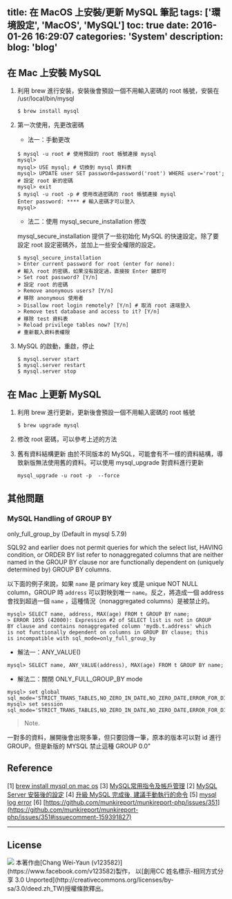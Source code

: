 title: 在 MacOS 上安裝/更新 MySQL 筆記
tags: ['環境設定', 'MacOS', 'MySQL']
toc: true
date: 2016-01-26 16:29:07
categories: 'System'
description:
blog: 'blog'
---

## 在 Mac 上安裝 MySQL

1. 利用 brew 進行安裝，安裝後會預設一個不用輸入密碼的 root 帳號，安裝在 /usr/local/bin/mysql

	```
	$ brew install mysql
	```

2. 第一次使用，先更改密碼

	* 法一：手動更改

	```
	$ mysql -u root # 使用預設的 root 帳號連接 mysql
	mysql>
	mysql> USE mysql; # 切換到 mysql 資料表
	mysql> UPDATE user SET password=password('root') WHERE user='root'; # 設定 root 新的密碼
	mysql> exit 
	$ mysql -u root -p # 使用改過密碼的 root 帳號連接 mysql
	Enter password: **** # 輸入密碼才可以登入
	mysql>
	```

	* 法二：使用 mysql_secure_installation 修改

	mysql_secure_installation 提供了一些初始化 MySQL 的快速設定。除了要設定 root 設定密碼外，並加上一些安全權限的設定。

	```
	$ mysql_secure_installation
	> Enter current password for root (enter for none):
	# 輸入 root 的密碼，如果沒有設定過，直接按 Enter 鍵即可
	> Set root password? [Y/n] 
	# 設定 root 的密碼
	> Remove anonymous users? [Y/n] 
	# 移除 anonymous 使用者
	> Disallow root login remotely? [Y/n] # 取消 root 遠端登入
	> Remove test database and access to it? [Y/n] 
	# 移除 test 資料表
	> Reload privilege tables now? [Y/n] 
	# 重新載入資料表權限
	```

3. MySQL 的啟動，重啟，停止

	```
	$ mysql.server start
	$ mysql.server restart
	$ mysql.server stop
	```

## 在 Mac 上更新 MySQL

1. 利用 brew 進行更新，更新後會預設一個不用輸入密碼的 root 帳號

	```
	$ brew upgrade mysql
	```

2. 修改 root 密碼，可以參考上述的方法

3. 舊有資料結構更新
由於不同版本的 MySQL，可能會有不一樣的資料結構，導致新版無法使用舊的資料。可以使用 mysql_upgrade 對資料進行更新
	 
	```
	mysql_upgrade -u root -p  --force 
	```

## 其他問題

### MySQL Handling of GROUP BY

only_full_group_by (Default in mysql 5.7.9) 

SQL92 and earlier does not permit queries for which the select list, HAVING condition, or ORDER BY list refer to nonaggregated columns that are neither named in the GROUP BY clause nor are functionally dependent on (uniquely determined by) GROUP BY columns.

以下面的例子來說，如果 `name` 是 primary key 或是 unique NOT NULL column，GROUP 時 `address` 可以對映到唯一 `name`。反之，將造成一個 address 會找到超過一個 `name` ，這種情況（nonaggregated columns）是被禁止的。

```
mysql> SELECT name, address, MAX(age) FROM t GROUP BY name;
> ERROR 1055 (42000): Expression #2 of SELECT list is not in GROUP
BY clause and contains nonaggregated column 'mydb.t.address' which
is not functionally dependent on columns in GROUP BY clause; this
is incompatible with sql_mode=only_full_group_by
```

* 解法一：ANY_VALUE()

```
mysql> SELECT name, ANY_VALUE(address), MAX(age) FROM t GROUP BY name;
```

* 解法二：關閉 ONLY_FULL_GROUP_BY mode

```
mysql> set global sql_mode='STRICT_TRANS_TABLES,NO_ZERO_IN_DATE,NO_ZERO_DATE,ERROR_FOR_DIVISION_BY_ZERO,NO_AUTO_CREATE_USER,NO_ENGINE_SUBSTITUTION';
mysql> set session sql_mode='STRICT_TRANS_TABLES,NO_ZERO_IN_DATE,NO_ZERO_DATE,ERROR_FOR_DIVISION_BY_ZERO,NO_AUTO_CREATE_USER,NO_ENGINE_SUBSTITUTION';
```

> Note.

一對多的資料，展開後會出現多筆，但只要回傳一筆，原本的版本可以對 id 進行 GROUP。但是新版的 MYSQL 禁止這種 GROUP 0.0"

## Reference

[1] [brew install mysql on mac os](http://stackoverflow.com/questions/4359131/brew-install-mysql-on-mac-os)
[3] [MySQL常用指令及帳戶管理](http://itzone.hk/article/article.php?aid=200406230146464878)
[2] [MySQL Server 安裝後的設定](http://blog.ilc.edu.tw/blog/blog/25793/trackbacks/427683)
[4] [升級 MySQL 完成後, 建議手動執行的命令](https://blog.longwin.com.tw/2010/10/mysql-upgrade-cmd-linux-2010/)
[5] [mysql log error](http://missions5.blogspot.tw/2015/06/mysql-log-error.html)
[6] [https://github.com/munkireport/munkireport-php/issues/351](https://github.com/munkireport/munkireport-php/issues/351#issuecomment-159391827)

---
## License

<img src="http://i.creativecommons.org/l/by-sa/3.0/88x31.png" style="    margin: 0;">
本著作由[Chang Wei-Yaun (v123582)](https://www.facebook.com/v123582)製作，
以[創用CC 姓名標示-相同方式分享 3.0 Unported](http://creativecommons.org/licenses/by-sa/3.0/deed.zh_TW)授權條款釋出。